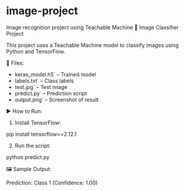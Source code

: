 # image-project
Image recognition project using Teachable Machine
🧠 Image Classifier Project

This project uses a Teachable Machine model to classify images using Python and TensorFlow.

📁 Files:
- keras_model.h5` – Trained model
- labels.txt` – Class labels
- test.jpg` – Test image
- predict.py` – Prediction script
- output.png` – Screenshot of result

▶️ How to Run:
1. Install TensorFlow:

pip install tensorflow==2.12.1


2. Run the script:

python predict.py


🖼️ Sample Output:

Prediction: Class 1 (Confidence: 1.00)
